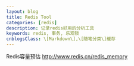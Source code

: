 ```yaml
---
layout: blog
title: Redis Tool
categories: [redis]
description: 记录redis好用的分析工具
keywords: redis, 事务, 乐观锁
cnblogsClass: \[Markdown\],\[随笔分类\]缓存
---
```


Redis容量预估 http://www.redis.cn/redis_memory